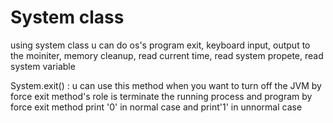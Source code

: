 # System class 

using system class u can do os's program exit, keyboard input, output to the moiniter, memory cleanup, read current time, 
read system propete, read system variable

System.exit() : u can use this method when you want to turn off the JVM by force
                exit method's role is terminate the running process and program by force
                exit method print '0' in normal case and print'1' in unnormal case
